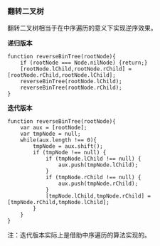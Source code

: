### **翻转二叉树**
翻转二叉树相当于在中序遍历的意义下实现逆序效果。

**递归版本**

	function reverseBinTree(rootNode){
		if (rootNode === Node.nilNode) {return;}
		[rootNode.lChild,rootNode.rChild] = [rootNode.rChild,rootNode.lChild];
		reverseBinTree(rootNode.lChild);
		reverseBinTree(rootNode.rChild);	
	}


**迭代版本**

	function reverseBinTree(rootNode){
		var aux = [rootNode];
		var tmpNode = null;	
		while(aux.length !== 0){
			tmpNode = aux.shift();
			if (tmpNode !== null) {
				if (tmpNode.lChild !== null) {
					aux.push(tmpNode.lChild);
				}
				if (tmpNode.rChild !== null) {
					aux.push(tmpNode.rChild);
				}
				[tmpNode.lChild,tmpNode.rChild] = [tmpNode.rChild,tmpNode.lChild];
			}
		}
	}


注：迭代版本实际上是借助中序遍历的算法实现的。
